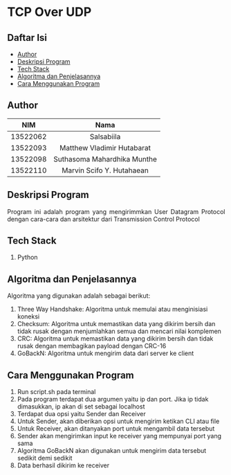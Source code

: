 # TCP Over UDP
## **Daftar Isi**

- [Author](#author)
- [Deskripsi Program](#deskripsi-program)
- [Tech Stack](#tech-stack)
- [Algoritma dan Penjelasannya](#algoritma-dan-penjelasannya)
- [Cara Menggunakan Program](#cara-menggunakan-program)

## **Author**

|   NIM    |           Nama           |
| :------: | :----------------------: |
| 13522062 | Salsabiila               |
| 13522093 | Matthew Vladimir Hutabarat |
| 13522098 | Suthasoma Mahardhika Munthe |
| 13522110 | Marvin Scifo Y. Hutahaean  |

## **Deskripsi Program**

<p align="justify">
Program ini adalah program yang mengirimmkan User Datagram Protocol dengan cara-cara dan arsitektur dari Transmission Control Protocol

</p>

## **Tech Stack**
1. Python

## **Algoritma dan Penjelasannya**
Algoritma yang digunakan adalah sebagai berikut:
1. Three Way Handshake: Algoritma untuk memulai atau menginisiasi koneksi
2. Checksum: Algoritma untuk memastikan data yang dikirim bersih dan tidak rusak dengan menjumlahkan semua dan mencari nilai komplemen
3. CRC: Algoritma untuk memastikan data yang dikirim bersih dan tidak rusak dengan membagikan payload dengan CRC-16
4. GoBackN: Algoritma untuk mengirim data dari server ke client

## **Cara Menggunakan Program** ##
1. Run script.sh pada terminal
2. Pada program terdapat dua argumen yaitu ip dan port. Jika ip tidak dimasukkan, ip akan di set sebagai localhost
3. Terdapat dua opsi yaitu Sender dan Receiver
4. Untuk Sender, akan diberikan opsi untuk mengirim ketikan CLI atau file
5. Untuk Receiver, akan ditanyakan port untuk mengambil data tersebut
6. Sender akan mengirimkan input ke receiver yang mempunyai port yang sama
7. Algoritma GoBackN akan digunakan untuk mengirim data tersebut sedikit demi sedikit
8. Data berhasil dikirim ke receiver

<!-- Optional -->
<!-- ## License -->
<!-- This project is open source and available under the [... License](). -->

<!-- You don't have to include all sections - just the one's relevant to your project -->
